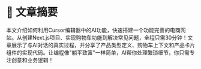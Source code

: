 # 📝 文章摘要

本文介绍如何利用Cursor编辑器中的AI功能，快速搭建一个功能完善的电商网站。从创建Next.js项目、实现购物车功能到解决常见问题，全程只需30分钟！文章展示了与AI对话的真实过程，并分享了产品类型定义、购物车上下文和产品卡片组件的实现代码。让编程像"躺平致富"一样简单，AI帮你处理繁琐细节，你只需专注创意和业务逻辑！ 